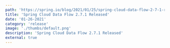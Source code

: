 ```yaml
---
path: 'https://spring.io/blog/2021/01/25/spring-cloud-data-flow-2-7-1-released'
title: 'Spring Cloud Data Flow 2.7.1 Released'
date: '01-26-2021'
category: 'release'
image: './thumbs/default.png'
description: 'Spring Cloud Data Flow 2.7.1 Released'
external: true
---
```


